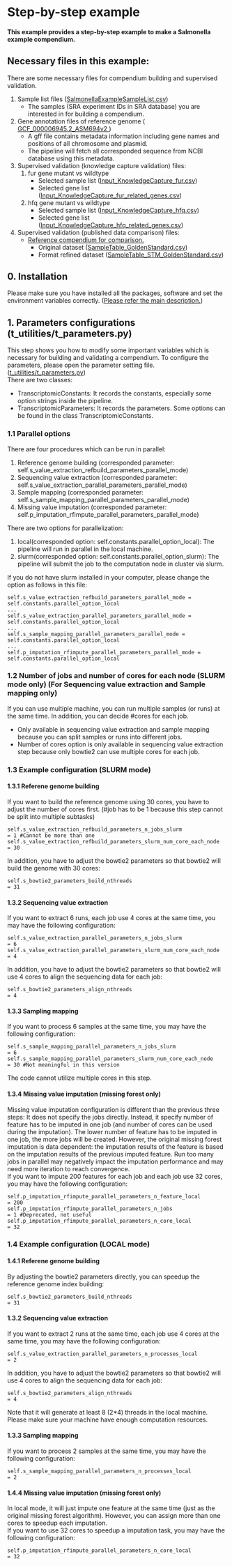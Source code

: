 # Step-by-step example
<h4>This example provides a step-by-step example to make a Salmonella example compendium.</h4>

## Necessary files in this example:
There are some necessary files for compendium building and supervised validation.
<ol>
    <li>Sample list files (<a href = https://github.com/bigghost2054/AutomatedOmicsCompendiumPreparationPipeline/blob/Pipeline_20200307/TestFiles/SalmonellaExampleSampleList.csv>SalmonellaExampleSampleList.csv</a>)
        <ul>
            <li>The samples (SRA experiment IDs in SRA database) you are interested in for building a compendium.</li>
        </ul>
    </li>
    <li>Gene annotation files of reference genome (<a href = https://github.com/bigghost2054/AutomatedOmicsCompendiumPreparationPipeline/blob/Pipeline_20200307/TestFiles/GCF_000006945.2_ASM694v2> GCF_000006945.2_ASM694v2 </a>)
        <ul>
            <li>A gff file contains metadata information including gene names and positions of all chromosome and plasmid.</li>
            <li>The pipeline will fetch all corresponded sequence from NCBI database using this metadata.</li>
        </ul>
    </li>
    <li>Supervised validation (knowledge capture validation) files:
        <ol>
            <li>fur gene mutant vs wildtype
                <ul>
                    <li>Selected sample list (<a href = https://github.com/bigghost2054/AutomatedOmicsCompendiumPreparationPipeline/blob/Pipeline_20200307/TestFiles/Input_KnowledgeCapture_fur.csv>Input_KnowledgeCapture_fur.csv</a>) </li>
                    <li>Selected gene list (<a href = https://github.com/bigghost2054/AutomatedOmicsCompendiumPreparationPipeline/blob/Pipeline_20200307/TestFiles/Input_KnowledgeCapture_fur_related_genes.csv>Input_KnowledgeCapture_fur_related_genes.csv</a>) </li>
                </ul>
            </li>
            <li>hfq gene mutant vs wildtype
                <ul>
                    <li>Selected sample list (<a href = https://github.com/bigghost2054/AutomatedOmicsCompendiumPreparationPipeline/blob/Pipeline_20200307/TestFiles/Input_KnowledgeCapture_hfq.csv>Input_KnowledgeCapture_hfq.csv</a>) </li>
                    <li>Selected gene list (<a href = https://github.com/bigghost2054/AutomatedOmicsCompendiumPreparationPipeline/blob/Pipeline_20200307/TestFiles/Input_KnowledgeCapture_hfq_related_genes.csv>Input_KnowledgeCapture_hfq_related_genes.csv</a>) </li>
                </ul>
            </li>
        </ol>
    </li>
    <li>Supervised validation (published data comparison) files:
        <ul>
            <li><a href=https://www.sciencedirect.com/science/article/pii/S1931312813004113">Reference compendium for comparison.</a>
                <ul>
                    <li>Original dataset (<a href = https://github.com/bigghost2054/AutomatedOmicsCompendiumPreparationPipeline/blob/Pipeline_20200307/TestFiles/SampleTable_GoldenStandard.csv>SampleTable_GoldenStandard.csv</a>) </li>
                    <li>Format refined dataset (<a href = https://github.com/bigghost2054/AutomatedOmicsCompendiumPreparationPipeline/blob/Pipeline_20200307/TestFiles/SampleTable_STM_GoldenStandard.csv>SampleTable_STM_GoldenStandard.csv</a>) </li>
                </ul>
            </li>
        </ul>
    </li>
</ol>

## 0. Installation
Please make sure you have installed all the packages, software and set the environment variables correctly. (<a href=https://github.com/bigghost2054/AutomatedOmicsCompendiumPreparationPipeline/tree/Pipeline_20200307>Please refer the main description.</a>)

## 1. Parameters configurations (t_utilities/t_parameters.py)
This step shows you how to modify some important variables which is necessary for building and validating a compendium. To configure the parameters, please open the parameter setting file. (<a href=https://github.com/bigghost2054/AutomatedOmicsCompendiumPreparationPipeline/blob/Pipeline_20200307/TranscriptomicPipelines/t_utilities/t_parameters.py>t_utilities/t_parameters.py</a>)
<br>There are two classes: 
<ul>
    <li>TranscriptomicConstants: It records the constants, especially some option strings inside the pipeline.</li>
    <li>TranscriptomicParameters: It records the parameters. Some options can be found in the class TranscriptomicConstants.</li>
</ul>

### 1.1 Parallel options
There are four procedures which can be run in parallel:
<ol>
    <li>Reference genome building (corresponded parameter: self.s_value_extraction_refbuild_parameters_parallel_mode)</li>
    <li>Sequencing value extraction (corresponded parameter: self.s_value_extraction_parallel_parameters_parallel_mode)</li>
    <li>Sample mapping (corresponded parameter: self.s_sample_mapping_parallel_parameters_parallel_mode)</li>
    <li>Missing value imputation (corresponded parameter: self.p_imputation_rfimpute_parallel_parameters_parallel_mode)</li>
</ol>

There are two options for parallelization:
<ol>
    <li>local(corresponded option: self.constants.parallel_option_local): The pipeline will run in parallel in the local machine.</li>
    <li>slurm(corresponded option: self.constants.parallel_option_slurm): The pipeline will submit the job to the computation node in cluster via slurm.</li>
</ol>

If you do not have slurm installed in your computer, please change the option as follows in this file:
```
self.s_value_extraction_refbuild_parameters_parallel_mode = self.constants.parallel_option_local
...
self.s_value_extraction_parallel_parameters_parallel_mode = self.constants.parallel_option_local
...
self.s_sample_mapping_parallel_parameters_parallel_mode = self.constants.parallel_option_local
...
self.p_imputation_rfimpute_parallel_parameters_parallel_mode = self.constants.parallel_option_local
```

### 1.2 Number of jobs and number of cores for each node (SLURM mode only) (For Sequencing value extraction and Sample mapping only)
If you can use multiple machine, you can run multiple samples (or runs) at the same time. In addition, you can decide #cores for each job.
<ul>
    <li>Only available in sequencing value extraction and sample mapping because you can split samples or runs into different jobs.</li>
    <li>Number of cores option is only available in sequencing value extraction step because only bowtie2 can use multiple cores for each job.</li>
</ul>


### 1.3 Example configuration (SLURM mode)

#### 1.3.1 Referene genome building
If you want to build the reference genome using 30 cores, you have to adjust the number of cores first. (#job has to be 1 because this step cannot be split into multiple subtasks)

```
self.s_value_extraction_refbuild_parameters_n_jobs_slurm                    = 1 #Cannot be more than one
self.s_value_extraction_refbuild_parameters_slurm_num_core_each_node        = 30
```

In addition, you have to adjust the bowtie2 parameters so that bowtie2 will build the genome with 30 cores:
```
self.s_bowtie2_parameters_build_nthreads                                    = 31
```

#### 1.3.2 Sequencing value extraction
If you want to extract 6 runs, each job use 4 cores at the same time, you may have the following configuration:

```
self.s_value_extraction_parallel_parameters_n_jobs_slurm                    = 6
self.s_value_extraction_parallel_parameters_slurm_num_core_each_node        = 4
```

In addition, you have to adjust the bowtie2 parameters so that bowtie2 will use 4 cores to align the sequencing data for each job:
```
self.s_bowtie2_parameters_align_nthreads                                    = 4
```

#### 1.3.3 Sampling mapping
If you want to process 6 samples at the same time, you may have the following configuration:

```
self.s_sample_mapping_parallel_parameters_n_jobs_slurm                      = 6
self.s_sample_mapping_parallel_parameters_slurm_num_core_each_node          = 30 #Not meaningful in this version
```

The code cannot utilize multiple cores in this step.

#### 1.3.4 Missing value imputation (missing forest only)
Missing value imputation configuration is different than the previous three steps: It does not specify the jobs directly. Instead, it specify number of feature has to be imputed in one job (and number of cores can be used during the imputation).
The lower number of feature has to be imputed in one job, the more jobs will be created. However, the original missing forest imputation is data dependent: the imputation results of the feature is based on the imputation results of the previous imputed feature. Run too many jobs in parallel may negatively impact the imputation performance and may need more iteration to reach convergence.
<br>
If you want to impute 200 features for each job and each job use 32 cores, you may have the following configuration:

```
self.p_imputation_rfimpute_parallel_parameters_n_feature_local              = 200
self.p_imputation_rfimpute_parallel_parameters_n_jobs                       = 1 #Deprecated, not useful
self.p_imputation_rfimpute_parallel_parameters_n_core_local                 = 32
```

### 1.4 Example configuration (LOCAL mode)

#### 1.4.1 Referene genome building
By adjusting the bowtie2 parameters directly, you can speedup the reference genome index building:

```
self.s_bowtie2_parameters_build_nthreads                                    = 31
```

#### 1.3.2 Sequencing value extraction
If you want to extract 2 runs at the same time, each job use 4 cores at the same time, you may have the following configuration:

```
self.s_value_extraction_parallel_parameters_n_processes_local               = 2
```

In addition, you have to adjust the bowtie2 parameters so that bowtie2 will use 4 cores to align the sequencing data for each job:
```
self.s_bowtie2_parameters_align_nthreads                                    = 4
```

Note that it will generate at least 8 (2*4) threads in the local machine. Please make sure your machine have enough computation resources.

#### 1.3.3 Sampling mapping
If you want to process 2 samples at the same time, you may have the following configuration:

```
self.s_sample_mapping_parallel_parameters_n_processes_local                 = 2
```

#### 1.4.4 Missing value imputation (missing forest only)
In local mode, it will just impute one feature at the same time (just as the original missing forest algorithm). However, you can assign more than one cores to speedup each imputation.
<br>
If you want to use 32 cores to speedup a imputation task, you may have the following configuration:

```
self.p_imputation_rfimpute_parallel_parameters_n_core_local                 = 32
```

